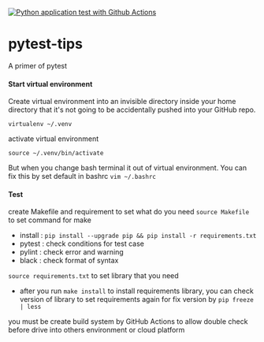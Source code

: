 [![Python application test with Github Actions](https://github.com/ThanatPay/pytest-tips/actions/workflows/test-ci.yml/badge.svg)](https://github.com/ThanatPay/pytest-tips/actions/workflows/test-ci.yml)
# pytest-tips
A primer of pytest

#### Start virtual environment
Create virtual environment into an invisible directory inside your home directory that it's not going to be accidentally pushed into your GitHub repo.
```
virtualenv ~/.venv
```
activate virtual environment
```
source ~/.venv/bin/activate
```
But when you change bash terminal it out of virtual environment. You can fix this by set default in bashrc
`vim ~/.bashrc`

#### Test
create Makefile and requirement to set what do you need
`source Makefile` to set command for make
- install : `pip install --upgrade pip && pip install -r requirements.txt`
- pytest  : check conditions for test case
- pylint  : check error and warning
- black   : check format of syntax

`source requirements.txt` to set library that you need
- after you run `make install` to install requirements library, you can check version of library to set requirements again for fix version by `pip freeze | less`

you must be create build system by GitHub Actions to allow double check before drive into others environment or cloud platform
